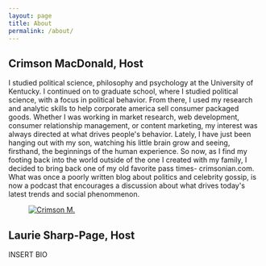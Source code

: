 ```yaml
---
layout: page
title: About
permalink: /about/
---
```


<section class="about">
  <article>
    <h2>Crimson MacDonald, Host</h2>
    <p>I studied political science, philosophy and psychology at the University of Kentucky. I continued on to graduate school, where I studied political science, with a focus in political behavior. From there, I used my research and analytic skills to help corporate america sell consumer packaged goods. Whether I was working in market research, web development, consumer relationship management, or content marketing, my interest was always directed at what drives people's behavior. Lately, I have just been hanging out with my son, watching his little brain grow and seeing, firsthand, the beginnings of the human experience. So now, as I find my footing back into the world outside of the one I created with my family, I decided to bring back one of my old favorite pass times- crimsonian.com. What was once a poorly written blog about politics and celebrity gossip, is now a podcast that encourages a discussion about what drives today's latest trends and social phenommenon.</p>
  </article>
  <figure><a data-flickr-embed href="https://www.flickr.com/photos/crimsonrhoads/27001593540/in/datetaken/"><img src="https://c5.staticflickr.com/8/7175/27001593540_3cd83d3fdf_z.jpg" alt="Crimson M."></a></figure>
</section>

<section class="about">
  <article>
    <h2>Laurie Sharp-Page, Host</h2>
    <p>INSERT BIO</p>
  </article>
</section>
